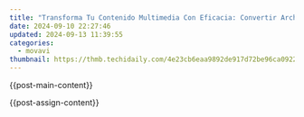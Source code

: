 ```yaml
---
title: "Transforma Tu Contenido Multimedia Con Eficacia: Convertir Archivos FLV en Formato Open Source OGG Gratis – Ejecutándolo en Línea"
date: 2024-09-10 22:27:46
updated: 2024-09-13 11:39:55
categories:
  - movavi
thumbnail: https://thmb.techidaily.com/4e23cb6eaa9892de917d72be96ca092225859934da39293302befce06f1af300.jpg
---
```


{{post-main-content}}

<ins class="adsbygoogle"
     style="display:block"
     data-ad-format="autorelaxed"
     data-ad-client="ca-pub-7571918770474297"
     data-ad-slot="1223367746"></ins>

{{post-assign-content}}

<ins class="adsbygoogle"
     style="display:block"
     data-ad-client="ca-pub-7571918770474297"
     data-ad-slot="8358498916"
     data-ad-format="auto"
     data-full-width-responsive="true"></ins>
